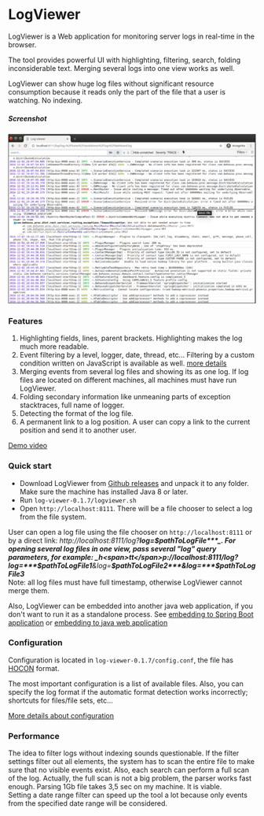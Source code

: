 # LogViewer

LogViewer is a Web application for monitoring server logs in real-time in the browser.

The tool provides powerful UI with highlighting, filtering, search, folding inconsiderable text. Merging several logs into one view works as well.
 
LogViewer can show huge log files without significant resource consumption because it reads only the part of the file that a user is watching.
No indexing.

##### Screenshot
![](_docs/screenshot.png)

### Features

1. Highlighting fields, lines, parent brackets. Highlighting makes the log much more readable.
1. Event filtering by a level, logger, date, thread, etc... Filtering by a custom condition written on JavaScript is available as well.
   [more details](_docs/filters.md)
1. Merging events from several log files and showing its as one log. If log files are located on different
machines, all machines must have run LogViewer.
1. Folding secondary information like unmeaning parts of exception stacktraces, full name of logger.
1. Detecting the format of the log file.
1. A permanent link to a log position. A user can copy a link to the current position and send it to another user.

[Demo video](https://www.youtube.com/watch?v=zY8b9ACenQo)

### Quick start

- Download LogViewer from [Github releases](https://github.com/sevdokimov/log-viewer/releases) and unpack it to any folder.
  Make sure the machine has installed Java 8 or later.
- Run `log-viewer-0.1.7/logviewer.sh`
- Open `http://localhost:8111`. There will be a file chooser to select a log from the file system.

User can open a log file using the file chooser on `http://localhost:8111` or by a direct link: _h<span>t</span>tp://localhost:8111/log?***log=$pathToLogFile***_. For opening several log files in one view, 
pass several "log" query parameters, for example: _h<span>tt</span>p://localhost:8111/log?log=***$pathToLogFile1***&log=***$pathToLogFile2***&log=***$pathToLogFile3***_<br>
Note: all log files must have full timestamp, otherwise LogViewer cannot merge them.

Also, LogViewer can be embedded into another java web application, if you don't want to run it as a standalone process.
See [embedding to Spring Boot application](_docs/embadded-spring-boot.md) or [embedding to java web application](_docs/embadded.md)

### Configuration

Configuration is located in `log-viewer-0.1.7/config.conf`, the file has [HOCON](https://github.com/lightbend/config)
format. 

The most important configuration is a list of available files. Also, you can specify the log format if the automatic format 
detection works incorrectly; shortcuts for files/file sets, etc...

[More details about configuration](_docs/configuration.md)

### Performance
The idea to filter logs without indexing sounds questionable. If the filter settings filter out all elements,
the system has to scan the entire file to make sure that no visible events exist. Also, each search can perform a full scan of the log.
Actually, the full scan is not a big problem, the parser works fast enough. Parsing 1Gb file takes 3,5 sec on my machine. It is viable.<br>
Setting a date range filter can speed up the tool a lot because only events from the specified date range will be considered.